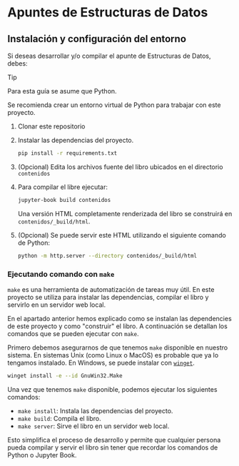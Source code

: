 # Apuntes de Estructuras de Datos

## Instalación y configuración del entorno

Si deseas desarrollar y/o compilar el apunte de Estructuras de Datos, debes:

> [!TIP]
> Para esta guía se asume que Python.
>
> Se recomienda crear un entorno virtual de Python para trabajar con este proyecto.

1. Clonar este repositorio

2. Instalar las dependencias del proyecto.

   ```sh
   pip install -r requirements.txt
   ```

3. (Opcional) Edita los archivos fuente del libro ubicados en el directorio `contenidos`

4. Para compilar el libre ejecutar:

   ```sh
   jupyter-book build contenidos
   ```

   Una versión HTML completamente renderizada del libro se construirá en `contenidos/_build/html`.

5. (Opcional) Se puede servir este HTML utilizando el siguiente comando de Python:

   ```sh
   python -m http.server --directory contenidos/_build/html
   ```

### Ejecutando comando con `make`

`make` es una herramienta de automatización de tareas muy útil. En este proyecto se utiliza para instalar las dependencias, compilar el libro y servirlo en un servidor web local.

En el apartado anterior hemos explicado como se instalan las dependencies de este proyecto y como "construir" el libro. A continuación se detallan los comandos que se pueden ejecutar con `make`.

Primero debemos asegurarnos de que tenemos `make` disponible en nuestro sistema. En sistemas Unix (como Linux o MacOS) es probable que ya lo tengamos instalado. En Windows, se puede instalar con [`winget`](https://docs.microsoft.com/en-us/windows/package-manager/winget/).

```sh
winget install -e --id GnuWin32.Make
```

Una vez que tenemos `make` disponible, podemos ejecutar los siguientes comandos:

- `make install`: Instala las dependencias del proyecto.
- `make build`: Compila el libro.
- `make server`: Sirve el libro en un servidor web local.

Esto simplifica el proceso de desarrollo y permite que cualquier persona pueda compilar y servir el libro sin tener que recordar los comandos de Python o Jupyter Book.
